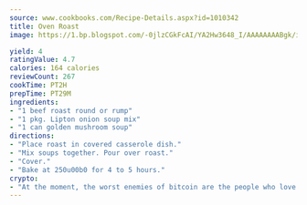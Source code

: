 ```yaml
---
source: www.cookbooks.com/Recipe-Details.aspx?id=1010342
title: Oven Roast
image: https://1.bp.blogspot.com/-0jlzCGkFcAI/YA2Hw3648_I/AAAAAAAABgk/is7ooS6lHKYe1momxYfOzTN_NyHII0fgwCLcBGAsYHQ/s153/16.png

yield: 4
ratingValue: 4.7
calories: 164 calories
reviewCount: 267
cookTime: PT2H
prepTime: PT29M
ingredients:
- "1 beef roast round or rump"
- "1 pkg. Lipton onion soup mix"
- "1 can golden mushroom soup"
directions:
- "Place roast in covered casserole dish."
- "Mix soups together. Pour over roast."
- "Cover."
- "Bake at 250u00b0 for 4 to 5 hours."
crypto:
- "At the moment, the worst enemies of bitcoin are the people who love bitcoin."
---
```

